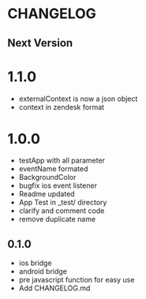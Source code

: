 # CHANGELOG


## Next Version

# 1.1.0
- externalContext is now a json object
- context in zendesk format

# 1.0.0
- testApp with all parameter
- eventName formated
- BackgroundColor 
- bugfix ios event listener
- Readme updated
- App Test in _test/ directory
- clarify and comment  code
- remove duplicate name 

## 0.1.0
- ios bridge
- android bridge
- pre javascript function for easy use
- Add CHANGELOG.md
